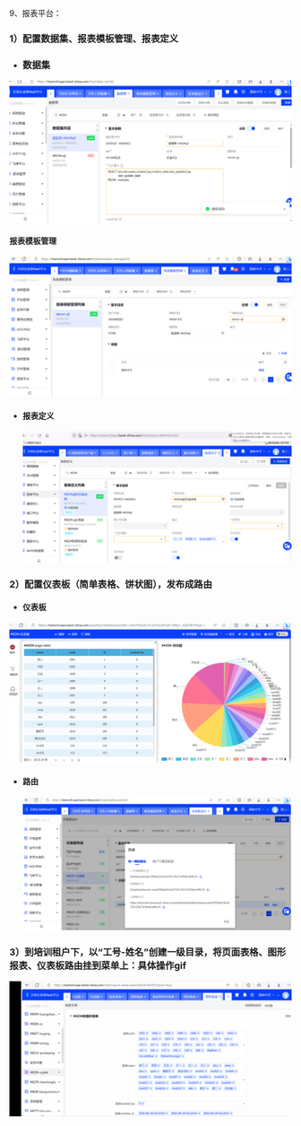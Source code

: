 9、报表平台：

### 1）配置数据集、报表模板管理、报表定义

- ### 数据集

![](./images/数据集.png)

#### 报表模板管理

![](./images/报表模板.png)

- #### 报表定义

  ![](./images/报表定义.png)

### 2）配置仪表板（简单表格、饼状图），发布成路由

- #### 仪表板

![](./images/仪表板.png)

- #### 路由

  ![](./images/仪表板路由.png)

### 3）到培训租户下，以“工号-姓名”创建一级目录，将页面表格、图形报表、仪表板路由挂到菜单上：具体操作gif

![](./gifs/报表菜单.gif)



### 